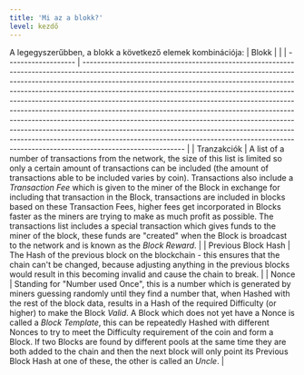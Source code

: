 ```yaml
---
title: 'Mi az a blokk?'
level: kezdő
---
```


A legegyszerűbben, a blokk a következő elemek kombinációja:
| Blokk               |                                                                                                                                                                                                                                                                                                                                                                                                                                                                                                                                                                                                                                                                                                                                                            |
| ------------------- | ---------------------------------------------------------------------------------------------------------------------------------------------------------------------------------------------------------------------------------------------------------------------------------------------------------------------------------------------------------------------------------------------------------------------------------------------------------------------------------------------------------------------------------------------------------------------------------------------------------------------------------------------------------------------------------------------------------------------------------------------------------- |
| Tranzakciók         | A list of a number of transactions from the network, the size of this list is limited so only a certain amount of transactions can be included (the amount of transactions able to be included varies by coin). Transactions also include a _Transaction Fee_ which is given to the miner of the Block in exchange for including that transaction in the Block, transactions are included in blocks based on these Transaction Fees, higher fees get incorporated in Blocks faster as the miners are trying to make as much profit as possible. The transactions list includes a special transaction which gives funds to the miner of the block, these funds are "created" when the Block is broadcast to the network and is known as the _Block Reward_. |
| Previous Block Hash | The Hash of the previous block on the blockchain - this ensures that the chain can't be changed, because adjusting anything in the previous blocks would result in this becoming invalid and cause the chain to break.                                                                                                                                                                                                                                                                                                                                                                                                                                                                                                                                     |
| Nonce               | Standing for "Number used Once", this is a number which is generated by miners guessing randomly until they find a number that, when Hashed with the rest of the block data, results in a Hash of the required Difficulty (or higher) to make the Block _Valid_. A Block which does not yet have a Nonce is called a _Block Template_, this can be repeatedly Hashed with different Nonces to try to meet the Difficulty requirement of the coin and form a Block. If two Blocks are found by different pools at the same time they are both added to the chain and then the next block will only point its Previous Block Hash at one of these, the other is called an _Uncle_.                                                                           |
